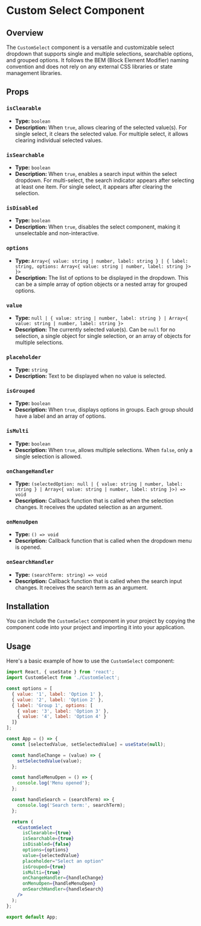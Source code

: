 # Custom Select Component

## Overview

The `CustomSelect` component is a versatile and customizable select dropdown that supports single and multiple selections, searchable options, and grouped options. It follows the BEM (Block Element Modifier) naming convention and does not rely on any external CSS libraries or state management libraries.

## Props

### `isClearable`
- **Type:** `boolean`
- **Description:** When `true`, allows clearing of the selected value(s). For single select, it clears the selected value. For multiple select, it allows clearing individual selected values.

### `isSearchable`
- **Type:** `boolean`
- **Description:** When `true`, enables a search input within the select dropdown. For multi-select, the search indicator appears after selecting at least one item. For single select, it appears after clearing the selection.

### `isDisabled`
- **Type:** `boolean`
- **Description:** When `true`, disables the select component, making it unselectable and non-interactive.

### `options`
- **Type:** `Array<{ value: string | number, label: string } | { label: string, options: Array<{ value: string | number, label: string }> }>`
- **Description:** The list of options to be displayed in the dropdown. This can be a simple array of option objects or a nested array for grouped options.

### `value`
- **Type:** `null | { value: string | number, label: string } | Array<{ value: string | number, label: string }>`
- **Description:** The currently selected value(s). Can be `null` for no selection, a single object for single selection, or an array of objects for multiple selections.

### `placeholder`
- **Type:** `string`
- **Description:** Text to be displayed when no value is selected.

### `isGrouped`
- **Type:** `boolean`
- **Description:** When `true`, displays options in groups. Each group should have a label and an array of options.

### `isMulti`
- **Type:** `boolean`
- **Description:** When `true`, allows multiple selections. When `false`, only a single selection is allowed.

### `onChangeHandler`
- **Type:** `(selectedOption: null | { value: string | number, label: string } | Array<{ value: string | number, label: string }>) => void`
- **Description:** Callback function that is called when the selection changes. It receives the updated selection as an argument.

### `onMenuOpen`
- **Type:** `() => void`
- **Description:** Callback function that is called when the dropdown menu is opened.

### `onSearchHandler`
- **Type:** `(searchTerm: string) => void`
- **Description:** Callback function that is called when the search input changes. It receives the search term as an argument.

## Installation

You can include the `CustomSelect` component in your project by copying the component code into your project and importing it into your application.

## Usage

Here's a basic example of how to use the `CustomSelect` component:

```jsx
import React, { useState } from 'react';
import CustomSelect from './CustomSelect';

const options = [
  { value: '1', label: 'Option 1' },
  { value: '2', label: 'Option 2' },
  { label: 'Group 1', options: [
    { value: '3', label: 'Option 3' },
    { value: '4', label: 'Option 4' }
  ]}
];

const App = () => {
  const [selectedValue, setSelectedValue] = useState(null);

  const handleChange = (value) => {
    setSelectedValue(value);
  };

  const handleMenuOpen = () => {
    console.log('Menu opened');
  };

  const handleSearch = (searchTerm) => {
    console.log('Search term:', searchTerm);
  };

  return (
    <CustomSelect
      isClearable={true}
      isSearchable={true}
      isDisabled={false}
      options={options}
      value={selectedValue}
      placeholder="Select an option"
      isGrouped={true}
      isMulti={true}
      onChangeHandler={handleChange}
      onMenuOpen={handleMenuOpen}
      onSearchHandler={handleSearch}
    />
  );
};

export default App;

